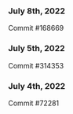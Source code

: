 ### July 8th, 2022

Commit #168669

### July 5th, 2022

Commit #314353


### July 4th, 2022

Commit #72281
